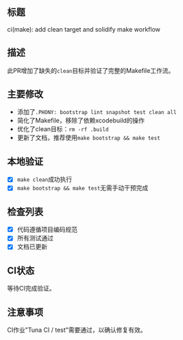 ## 标题
ci(make): add clean target and solidify make workflow

## 描述
此PR增加了缺失的`clean`目标并验证了完整的Makefile工作流。

## 主要修改
- 添加了`.PHONY: bootstrap lint snapshot test clean all`
- 简化了Makefile，移除了依赖xcodebuild的操作
- 优化了clean目标：`rm -rf .build`
- 更新了文档，推荐使用`make bootstrap && make test`

## 本地验证
- [x] `make clean`成功执行
- [x] `make bootstrap && make test`无需手动干预完成

## 检查列表
- [x] 代码遵循项目编码规范
- [x] 所有测试通过
- [x] 文档已更新

## CI状态
等待CI完成验证。

## 注意事项
CI作业"Tuna CI / test"需要通过，以确认修复有效。 